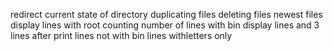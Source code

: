 redirect current state of directory
duplicating files
deleting files
newest files
display lines with root
counting number of lines with bin
display lines and 3 lines after
print lines not with bin
lines withletters only
